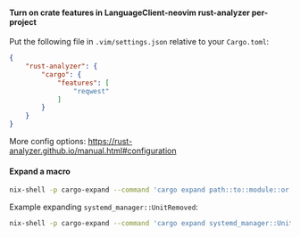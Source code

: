 #### Turn on crate features in LanguageClient-neovim rust-analyzer per-project
Put the following file in `.vim/settings.json` relative to your `Cargo.toml`:
```json
{
    "rust-analyzer": {
        "cargo": {
            "features": [
                "reqwest"
            ]
        }
    }
}
```
More config options: https://rust-analyzer.github.io/manual.html#configuration

#### Expand a macro
```sh
nix-shell -p cargo-expand --command 'cargo expand path::to::module::or::function'
```
Example expanding `systemd_manager::UnitRemoved`:
```sh
nix-shell -p cargo-expand --command 'cargo expand systemd_manager::UnitRemoved'
```
